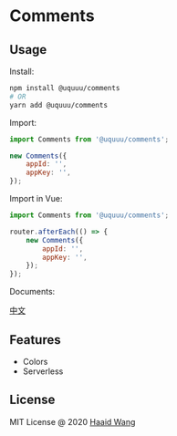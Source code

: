 # Comments

## Usage

Install:

```bash
npm install @uquuu/comments
# OR
yarn add @uquuu/comments
```

Import:

```js
import Comments from '@uquuu/comments';

new Comments({
    appId: '',
    appKey: '',
});
```

Import in Vue:

```js
import Comments from '@uquuu/comments';

router.afterEach(() => {
    new Comments({
        appId: '',
        appKey: '',
    });
});
```

Documents:

[中文](https://comments.docs.uquuu.com)

## Features

- Colors
- Serverless

## License

MIT License @ 2020 [Haaid Wang](https://github.com/wanghaida)
